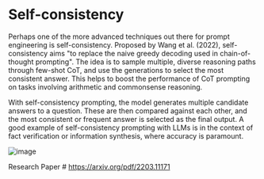 # Self-consistency

Perhaps one of the more advanced techniques out there for prompt engineering is self-consistency. Proposed by Wang et al. (2022), self-consistency aims "to replace the naive greedy decoding used in chain-of-thought prompting". The idea is to sample multiple, diverse reasoning paths through few-shot CoT, and use the generations to select the most consistent answer. This helps to boost the performance of CoT prompting on tasks involving arithmetic and commonsense reasoning.

With self-consistency prompting, the model generates multiple candidate answers to a question. 
These are then compared against each other, and the most consistent or frequent answer is selected 
as the final output. A good example of self-consistency prompting with LLMs is in the context of 
fact verification or information synthesis, where accuracy is paramount.

![image](https://github.com/Jeevan672/Self-consistency/assets/88030873/f897931f-118b-42e9-9d11-8f99fc700877)

Research Paper # https://arxiv.org/pdf/2203.11171

